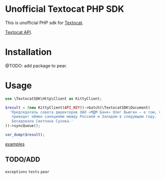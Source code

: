 # Unofficial Textocat PHP SDK

This is unofficial PHP sdk for [Textocat](http://textocat.com).

[Textocat API](http://docs.textocat.com/).

# Installation

@TODO: add package to pear.

# Usage

```php
use \TextocatSDK\Http\Client as KittyClient;

$result = (new KittyClient(API_KEY))->batch(\TextocatSDK\Document(
  'Председатель совета директоров ОАО «МДМ Банк» Олег Вьюгин — о том, чему
   приведет обмен санкциями между Россией и Западом в следующем году.
   Беседовала Светлана Сухова.'
))->syncQueue();

var_dump($result);
```

[examples](./examples)

## TODO/ADD
  `exceptions`
  `tests`
  `pear`